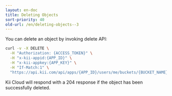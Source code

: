 ```yaml
---
layout: en-doc
title: Deleting Objects
sort-priority: 40
old-url: /en/deleting-objects--3
---
```

You can delete an object by invoking delete API:

```sh
curl -v -X DELETE \
  -H "Authorization: {ACCESS_TOKEN}" \
  -H "x-kii-appid:{APP_ID}" \
  -H "x-kii-appkey:{APP_KEY}" \
  -H "If-Match:1" \
  "https://api.kii.com/api/apps/{APP_ID}/users/me/buckets/{BUCKET_NAME}/objects/{OBJECT_ID}"
```

Kii Cloud will respond with a 204 response if the object has been successfully deleted.
